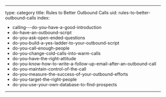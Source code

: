 
---
type: category
title: Rules to Better Outbound Calls
uid: rules-to-better-outbound-calls
index:
 - calling---do-you-have-a-good-introduction
 - do-have-an-outbound-script
 - do-you-ask-open-ended-questions
 - do-you-build-a-yes-ladder-to-your-outbound-script
 - do-you-call-enough-people
 - do-you-change-cold-calls-into-warm-calls
 - do-you-have-the-right-attitude
 - do-you-know-how-to-write-a-follow-up-email-after-an-outbound-call
 - do-you-maintain-control-of-the-call
 - do-you-measure-the-success-of-your-outbound-efforts
 - do-you-target-the-right-people
 - do-you-use-your-own-database-to-find-prospects
---



